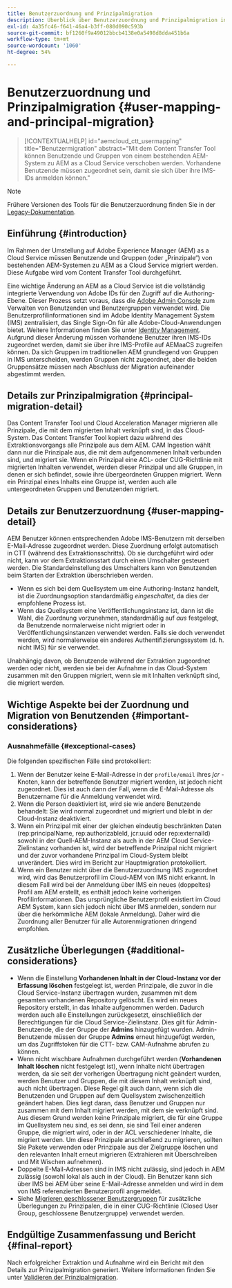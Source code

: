 ```yaml
---
title: Benutzerzuordnung und Prinzipalmigration
description: Überblick über Benutzerzuordnung und Prinzipalmigration in AEM as a Cloud Service.
exl-id: 4a35fc46-f641-46a4-b3ff-080d090c593b
source-git-commit: bf1260f9a49012bbcb4138e0a5498d8dda451b6a
workflow-type: tm+mt
source-wordcount: '1060'
ht-degree: 54%

---
```


# Benutzerzuordnung und Prinzipalmigration {#user-mapping-and-principal-migration}

>[!CONTEXTUALHELP]
>id="aemcloud_ctt_usermapping"
>title="Benutzermigration"
>abstract="Mit dem Content Transfer Tool können Benutzende und Gruppen von einem bestehenden AEM-System zu AEM as a Cloud Service verschoben werden. Vorhandene Benutzende müssen zugeordnet sein, damit sie sich über ihre IMS-IDs anmelden können."

>[!NOTE]
>Frühere Versionen des Tools für die Benutzerzuordnung finden Sie in der [Legacy-Dokumentation](/help/journey-migration/content-transfer-tool/user-mapping-tool-legacy/considerations-user-mapping-tool-legacy.md).

## Einführung {#introduction}

Im Rahmen der Umstellung auf Adobe Experience Manager (AEM) as a Cloud Service müssen Benutzende und Gruppen (oder „Prinzipale“) von bestehenden AEM-Systemen zu AEM as a Cloud Service migriert werden. Diese Aufgabe wird vom Content Transfer Tool durchgeführt.

Eine wichtige Änderung an AEM as a Cloud Service ist die vollständig integrierte Verwendung von Adobe IDs für den Zugriff auf die Authoring-Ebene. Dieser Prozess setzt voraus, dass die [Adobe Admin Console](https://helpx.adobe.com/de/enterprise/using/admin-console.html) zum Verwalten von Benutzenden und Benutzergruppen verwendet wird. Die Benutzerprofilinformationen sind im Adobe Identity Management System (IMS) zentralisiert, das Single Sign-On für alle Adobe-Cloud-Anwendungen bietet. Weitere Informationen finden Sie unter [Identity Management](https://experienceleague.adobe.com/docs/experience-manager-cloud-service/content/overview/what-is-new-and-different.html?lang=de#identity-management). Aufgrund dieser Änderung müssen vorhandene Benutzer ihren IMS-IDs zugeordnet werden, damit sie über ihre IMS-Profile auf AEMaaCS zugreifen können. Da sich Gruppen im traditionellen AEM grundlegend von Gruppen in IMS unterscheiden, werden Gruppen nicht zugeordnet, aber die beiden Gruppensätze müssen nach Abschluss der Migration aufeinander abgestimmt werden.

## Details zur Prinzipalmigration {#principal-migration-detail}

Das Content Transfer Tool und Cloud Acceleration Manager migrieren alle Prinzipale, die mit dem migrierten Inhalt verknüpft sind, in das Cloud-System. Das Content Transfer Tool kopiert dazu während des Extraktionsvorgangs alle Prinzipale aus dem AEM. CAM Ingestion wählt dann nur die Prinzipale aus, die mit dem aufgenommenen Inhalt verbunden sind, und migriert sie. Wenn ein Prinzipal eine ACL- oder CUG-Richtlinie mit migrierten Inhalten verwendet, werden dieser Prinzipal und alle Gruppen, in denen er sich befindet, sowie ihre übergeordneten Gruppen migriert. Wenn ein Prinzipal eines Inhalts eine Gruppe ist, werden auch alle untergeordneten Gruppen und Benutzenden migriert.

## Details zur Benutzerzuordnung {#user-mapping-detail}

AEM Benutzer können entsprechenden Adobe IMS-Benutzern mit derselben E-Mail-Adresse zugeordnet werden. Diese Zuordnung erfolgt automatisch in CTT (während des Extraktionsschritts). Ob sie durchgeführt wird oder nicht, kann vor dem Extraktionsstart durch einen Umschalter gesteuert werden. Die Standardeinstellung des Umschalters kann von Benutzenden beim Starten der Extraktion überschrieben werden.

* Wenn es sich bei dem Quellsystem um eine Authoring-Instanz handelt, ist die Zuordnungsoption standardmäßig _eingeschaltet_, da dies der empfohlene Prozess ist.
* Wenn das Quellsystem eine Veröffentlichungsinstanz ist, dann ist die Wahl, die Zuordnung vorzunehmen, standardmäßig auf _aus_ festgelegt, da Benutzende normalerweise nicht migriert oder in Veröffentlichungsinstanzen verwendet werden. Falls sie doch verwendet werden, wird normalerweise ein anderes Authentifizierungssystem (d. h. nicht IMS) für sie verwendet.

Unabhängig davon, ob Benutzende während der Extraktion zugeordnet werden oder nicht, werden sie bei der Aufnahme in das Cloud-System zusammen mit den Gruppen migriert, wenn sie mit Inhalten verknüpft sind, die migriert werden.

## Wichtige Aspekte bei der Zuordnung und Migration von Benutzenden {#important-considerations}

### Ausnahmefälle {#exceptional-cases}

Die folgenden spezifischen Fälle sind protokolliert:

1. Wenn der Benutzer keine E-Mail-Adresse in der `profile/email` ihres *jcr* -Knoten, kann der betreffende Benutzer migriert werden, ist jedoch nicht zugeordnet. Dies ist auch dann der Fall, wenn die E-Mail-Adresse als Benutzername für die Anmeldung verwendet wird.
2. Wenn die Person deaktiviert ist, wird sie wie andere Benutzende behandelt: Sie wird normal zugeordnet und migriert und bleibt in der Cloud-Instanz deaktiviert.
3. Wenn ein Prinzipal mit einer der gleichen eindeutig beschränkten Daten (rep:principalName, rep:authorizableId, jcr:uuid oder rep:externalId) sowohl in der Quell-AEM-Instanz als auch in der AEM Cloud Service-Zielinstanz vorhanden ist, wird der betreffende Prinzipal nicht migriert und der zuvor vorhandene Prinzipal im Cloud-System bleibt unverändert. Dies wird im Bericht zur Hauptmigration protokolliert.
4. Wenn ein Benutzer nicht über die Benutzerzuordnung IMS zugeordnet wird, wird das Benutzerprofil im Cloud-AEM von IMS nicht erkannt. In diesem Fall wird bei der Anmeldung über IMS ein neues (doppeltes) Profil am AEM erstellt, es enthält jedoch keine vorherigen Profilinformationen. Das ursprüngliche Benutzerprofil existiert im Cloud AEM System, kann sich jedoch nicht über IMS anmelden, sondern nur über die herkömmliche AEM (lokale Anmeldung). Daher wird die Zuordnung aller Benutzer für alle Autorenmigrationen dringend empfohlen.

## Zusätzliche Überlegungen {#additional-considerations}

* Wenn die Einstellung **Vorhandenen Inhalt in der Cloud-Instanz vor der Erfassung löschen** festgelegt ist, werden Prinzipale, die zuvor in die Cloud Service-Instanz übertragen wurden, zusammen mit dem gesamten vorhandenen Repository gelöscht. Es wird ein neues Repository erstellt, in das Inhalte aufgenommen werden. Dadurch werden auch alle Einstellungen zurückgesetzt, einschließlich der Berechtigungen für die Cloud Service-Zielinstanz. Dies gilt für Admin-Benutzende, die der Gruppe der **Admins** hinzugefügt wurden. Admin-Benutzende müssen der Gruppe **Admins** erneut hinzugefügt werden, um das Zugriffstoken für die CTT- bzw. CAM-Aufnahme abrufen zu können.
* Wenn nicht wischbare Aufnahmen durchgeführt werden (**Vorhandenen Inhalt löschen** nicht festgelegt ist), wenn Inhalte nicht übertragen werden, da sie seit der vorherigen Übertragung nicht geändert wurden, werden Benutzer und Gruppen, die mit diesem Inhalt verknüpft sind, auch nicht übertragen. Diese Regel gilt auch dann, wenn sich die Benutzenden und Gruppen auf dem Quellsystem zwischenzeitlich geändert haben. Dies liegt daran, dass Benutzer und Gruppen nur zusammen mit dem Inhalt migriert werden, mit dem sie verknüpft sind. Aus diesem Grund werden keine Prinzipale migriert, die für eine Gruppe im Quellsystem neu sind, es sei denn, sie sind Teil einer anderen Gruppe, die migriert wird, oder in der ACL verschiedener Inhalte, die migriert werden. Um diese Prinzipale anschließend zu migrieren, sollten Sie Pakete verwenden oder Prinzipale aus der Zielgruppe löschen und den relevanten Inhalt erneut migrieren (Extrahieren mit Überschreiben und Mit Wischen aufnehmen).
* Doppelte E-Mail-Adressen sind in IMS nicht zulässig, sind jedoch in AEM zulässig (sowohl lokal als auch in der Cloud). Ein Benutzer kann sich über IMS bei AEM über seine E-Mail-Adresse anmelden und wird in dem von IMS referenzierten Benutzerprofil angemeldet.
* Siehe [Migrieren geschlossener Benutzergruppen](/help/journey-migration/content-transfer-tool/using-content-transfer-tool/closed-user-groups-migration.md) für zusätzliche Überlegungen zu Prinzipalen, die in einer CUG-Richtlinie (Closed User Group, geschlossene Benutzergruppe) verwendet werden.

## Endgültige Zusammenfassung und Bericht {#final-report}

Nach erfolgreicher Extraktion und Aufnahme wird ein Bericht mit den Details zur Prinzipalmigration generiert. Weitere Informationen finden Sie unter [Validieren der Prinzipalmigration](/help/journey-migration/content-transfer-tool/using-content-transfer-tool/validating-content-transfers.md#how-to-validate-principal-migration).
